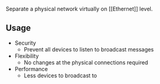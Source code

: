 Separate a physical network virtually on [[Ethernet]] level.

## Usage
- Security
	- Prevent all devices to listen to broadcast messages
- Flexibility
	- No changes at the physical connections required
- Performance
	- Less devices to broadcast to


